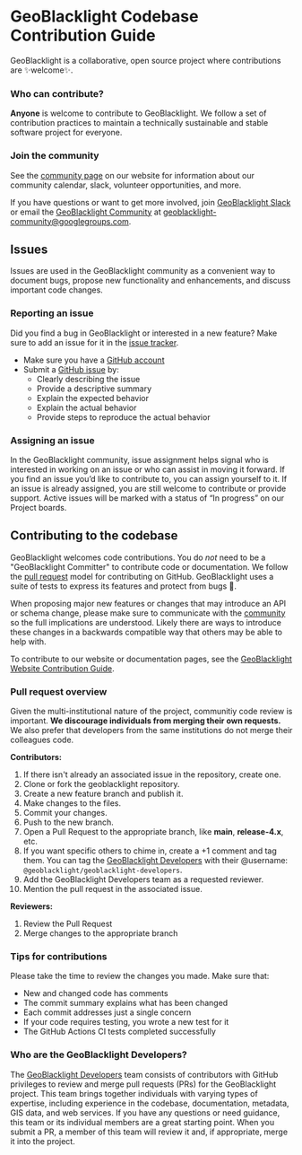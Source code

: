 # GeoBlacklight Codebase Contribution Guide
GeoBlacklight is a collaborative, open source project where contributions are :sparkles:welcome:sparkles:.

### Who can contribute?
**Anyone** is welcome to contribute to GeoBlacklight. We follow a set of contribution practices to maintain a technically sustainable and stable software project for everyone.

### Join the community
See the [community page](https://geoblacklight.org/community/) on our website for information about our community calendar, slack, volunteer opportunities, and more.

If you have questions or want to get more involved, join [GeoBlacklight Slack](https://geoblacklight.slack.com/join/shared_invite/zt-1p7dcay40-Ye_WTt5_iCqU8rDjzhkoWw#/shared-invite/email) or email the [GeoBlacklight Community](https://groups.google.com/g/geoblacklight-community) at [geoblacklight-community@googlegroups.com](mailto:geoblacklight-community@googlegroups.com).

## Issues
Issues are used in the GeoBlacklight community as a convenient way to document bugs, propose new functionality and enhancements, and discuss important code changes.

### Reporting an issue
Did you find a bug in GeoBlacklight or interested in a new feature? Make sure to add an issue for it in the [issue tracker](https://github.com/geoblacklight/geoblacklight/issues). 

 - Make sure you have a [GitHub account](https://github.com/signup/free)
 - Submit a [GitHub issue](./issues) by:
    - Clearly describing the issue
    - Provide a descriptive summary
    - Explain the expected behavior
    - Explain the actual behavior
    - Provide steps to reproduce the actual behavior

### Assigning an issue

In the GeoBlacklight community, issue assignment helps signal who is interested in working on an issue or who can assist in moving it forward. If you find an issue you’d like to contribute to, you can assign yourself to it. If an issue is already assigned, you are still welcome to contribute or provide support. Active issues will be marked with a status of “In progress” on our Project boards.

## Contributing to the codebase
GeoBlacklight welcomes code contributions. You do *not* need to be a "GeoBlacklight Committer" to contribute code or documentation. We follow the [pull request](https://help.github.com/articles/using-pull-requests/) model for contributing on GitHub. GeoBlacklight uses a suite of tests to express its features and protect from bugs :bug:.

When proposing major new features or changes that may introduce an API or schema change, please make sure to communicate with the [community](https://geoblacklight.org/community/) so the full implications are understood. Likely there are ways to introduce these changes in a backwards compatible way that others may be able to help with.

To contribute to our website or documentation pages, see the [GeoBlacklight Website Contribution Guide](https://github.com/geoblacklight/geoblacklight.github.io/blob/main/CONTRIBUTING.md).

### Pull request overview
Given the multi-institutional nature of the project, communitiy code review is important. **We discourage individuals from merging their own requests.** We also prefer that developers from the same institutions do not merge their colleagues code.

**Contributors:**

1. If there isn't already an associated issue in the repository, create one.
1. Clone or fork the geoblacklight repository.
1. Create a new feature branch and publish it.
1. Make changes to the files.
1. Commit your changes.
1. Push to the new branch.
1. Open a Pull Request to the appropriate branch, like **main**, **release-4.x**, etc.
1. If you want specific others to chime in, create a +1 comment and tag them. You can tag the [GeoBlacklight Developers](#who-are-the-geoblacklight-developers) with their @username: `@geoblacklight/geoblacklight-developers`.
1. Add the GeoBlacklight Developers team as a requested reviewer.
1. Mention the pull request in the associated issue.

**Reviewers:**

1. Review the Pull Request
1. Merge changes to the appropriate branch

### Tips for contributions
Please take the time to review the changes you made. Make sure that:
- New and changed code has comments
- The commit summary explains what has been changed
- Each commit addresses just a single concern
- If your code requires testing, you wrote a new test for it
- The GitHub Actions CI tests completed successfully

### Who are the GeoBlacklight Developers?
The [GeoBlacklight Developers](https://github.com/orgs/geoblacklight/teams/geoblacklight-developers) team consists of contributors with GitHub privileges to review and merge pull requests (PRs) for the GeoBlacklight project. This team brings together individuals with varying types of expertise, including experience in the codebase, documentation, metadata, GIS data, and web services. If you have any questions or need guidance, this team or its individual members are a great starting point. When you submit a PR, a member of this team will review it and, if appropriate, merge it into the project.
